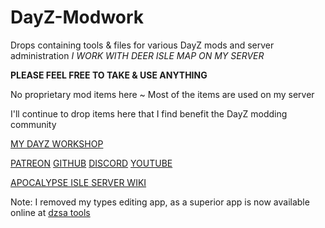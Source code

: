 # DayZ-Modwork
Drops containing tools & files for various DayZ mods and server administration
*I WORK WITH DEER ISLE MAP ON MY SERVER*

**PLEASE FEEL FREE TO TAKE & USE ANYTHING**

No proprietary mod items here ~ Most of the items are used on my server

I'll continue to drop items here that I find benefit the DayZ modding community

[MY DAYZ WORKSHOP](https://steamcommunity.com/profiles/76561198139711826/myworkshopfiles/?appid=221100)

[PATREON](https://patreon.com/AlphaEye)
[GITHUB](https://github.com/AlphaEye420)
[DISCORD](https://discord.gg/BdkSUQENhM)
[YOUTUBE](https://www.youtube.com/@AlphaEye420)

[APOCALYPSE ISLE SERVER WIKI](https://github.com/AlphaEye420/ApocalypseIsle/wiki)

Note: I removed my types editing app, as a superior app is now available online at [dzsa tools](https://dzsa.tools/)
